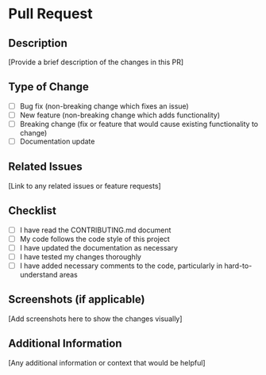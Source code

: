 # Pull Request

## Description

[Provide a brief description of the changes in this PR]

## Type of Change

- [ ] Bug fix (non-breaking change which fixes an issue)
- [ ] New feature (non-breaking change which adds functionality)
- [ ] Breaking change (fix or feature that would cause existing functionality to
      change)
- [ ] Documentation update

## Related Issues

[Link to any related issues or feature requests]

## Checklist

- [ ] I have read the CONTRIBUTING.md document
- [ ] My code follows the code style of this project
- [ ] I have updated the documentation as necessary
- [ ] I have tested my changes thoroughly
- [ ] I have added necessary comments to the code, particularly in
      hard-to-understand areas

## Screenshots (if applicable)

[Add screenshots here to show the changes visually]

## Additional Information

[Any additional information or context that would be helpful]
